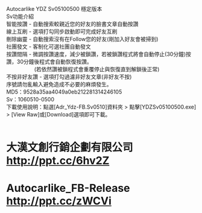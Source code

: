 Autocarlike YDZ Sv05100500 穩定版本<br>
Sv功能介紹<br>
智能按讚 - 自動搜索較親近您的好友的臉書文章自動按讚<br>
線上互刷 - 選項打勾同步啟動即可完成好友互刷<br>
刪除幽靈 - 自動搜索沒有在Follow您的好友(剛加入好友會被掃到)<br>
社團發文 - 客制化可選社團自動發文<br>
按讚間隔 - 微調按讚速度，減少被鎖讚，若被鎖讚程式將會自動停止(30分鐘)按讚，30分鐘後程式會自動恢復按讚。<br>
　　　　　 (若依然讚被鎖程式會重覆停止與恢復直到解鎖後正常)<br>
不按非好友讚 - 選項打勾過濾非好友文章(非好友不按)<br>
序號請勿亂輸入避免造成不必要的麻煩發生。<br>
MD5：9528a35aa4049a0eb212281314246105<br>
Sv：1060510-0500<br>
下載使用說明：點選[Adr_Ydz-FB.Sv0510]資料夾 > 點擊[YDZSv05100500.exe] > [View Raw]或[Download]選項即可下載。<br><br>

# 大漢文創行銷企劃有限公司 http://ppt.cc/6hv2Z
# Autocarlike_FB-Release http://ppt.cc/zWCVi

